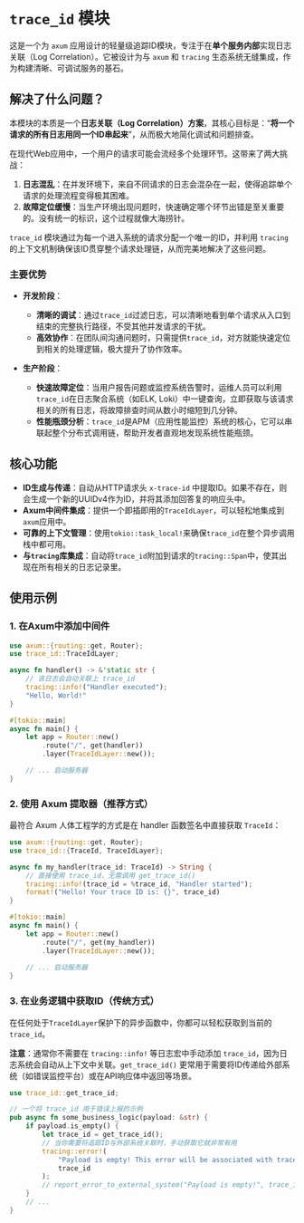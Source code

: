 # `trace_id` 模块

这是一个为 `axum` 应用设计的轻量级追踪ID模块，专注于在**单个服务内部**实现日志关联（Log Correlation）。它被设计为与 `axum` 和 `tracing` 生态系统无缝集成，作为构建清晰、可调试服务的基石。

## 解决了什么问题？

本模块的本质是一个**日志关联（Log Correlation）方案**，其核心目标是：“**将一个请求的所有日志用同一个ID串起来**”，从而极大地简化调试和问题排查。

在现代Web应用中，一个用户的请求可能会流经多个处理环节。这带来了两大挑战：

1.  **日志混乱**：在并发环境下，来自不同请求的日志会混杂在一起，使得追踪单个请求的处理流程变得极其困难。
2.  **故障定位缓慢**：当生产环境出现问题时，快速确定哪个环节出错是至关重要的。没有统一的标识，这个过程就像大海捞针。

`trace_id` 模块通过为每一个进入系统的请求分配一个唯一的ID，并利用 `tracing` 的上下文机制确保该ID贯穿整个请求处理链，从而完美地解决了这些问题。

### 主要优势

-   **开发阶段**：
    -   **清晰的调试**：通过`trace_id`过滤日志，可以清晰地看到单个请求从入口到结束的完整执行路径，不受其他并发请求的干扰。
    -   **高效协作**：在团队间沟通问题时，只需提供`trace_id`，对方就能快速定位到相关的处理逻辑，极大提升了协作效率。

-   **生产阶段**：
    -   **快速故障定位**：当用户报告问题或监控系统告警时，运维人员可以利用`trace_id`在日志聚合系统（如ELK, Loki）中一键查询，立即获取与该请求相关的所有日志，将故障排查时间从数小时缩短到几分钟。
    -   **性能瓶颈分析**：`trace_id`是APM（应用性能监控）系统的核心，它可以串联起整个分布式调用链，帮助开发者直观地发现系统性能瓶颈。

## 核心功能

-   **ID生成与传递**：自动从HTTP请求头 `x-trace-id` 中提取ID。如果不存在，则会生成一个新的UUIDv4作为ID，并将其添加回答复的响应头中。
-   **Axum中间件集成**：提供一个即插即用的`TraceIdLayer`，可以轻松地集成到`axum`应用中。
-   **可靠的上下文管理**：使用`tokio::task_local!`来确保`trace_id`在整个异步调用栈中都可用。
-   **与`tracing`库集成**：自动将`trace_id`附加到请求的`tracing::Span`中，使其出现在所有相关的日志记录里。

## 使用示例

### 1. 在Axum中添加中间件

```rust
use axum::{routing::get, Router};
use trace_id::TraceIdLayer;

async fn handler() -> &'static str {
    // 该日志会自动关联上 trace_id
    tracing::info!("Handler executed");
    "Hello, World!"
}

#[tokio::main]
async fn main() {
    let app = Router::new()
        .route("/", get(handler))
        .layer(TraceIdLayer::new());

    // ... 启动服务器
}
```

### 2. 使用 Axum 提取器（推荐方式）

最符合 Axum 人体工程学的方式是在 handler 函数签名中直接获取 `TraceId`：

```rust
use axum::{routing::get, Router};
use trace_id::{TraceId, TraceIdLayer};

async fn my_handler(trace_id: TraceId) -> String {
    // 直接使用 trace_id，无需调用 get_trace_id()
    tracing::info!(trace_id = %trace_id, "Handler started");
    format!("Hello! Your trace ID is: {}", trace_id)
}

#[tokio::main]
async fn main() {
    let app = Router::new()
        .route("/", get(my_handler))
        .layer(TraceIdLayer::new());
    
    // ... 启动服务器
}
```

### 3. 在业务逻辑中获取ID（传统方式）

在任何处于`TraceIdLayer`保护下的异步函数中，你都可以轻松获取到当前的`trace_id`。

**注意**：通常你不需要在 `tracing::info!` 等日志宏中手动添加 `trace_id`，因为日志系统会自动从上下文中关联。`get_trace_id()` 更常用于需要将ID传递给外部系统（如错误监控平台）或在API响应体中返回等场景。

```rust
use trace_id::get_trace_id;

// 一个将 trace_id 用于错误上报的示例
pub async fn some_business_logic(payload: &str) {
    if payload.is_empty() {
        let trace_id = get_trace_id();
        // 当你需要将追踪ID与外部系统关联时，手动获取它就非常有用
        tracing::error!(
            "Payload is empty! This error will be associated with trace_id: {}",
            trace_id
        );
        // report_error_to_external_system("Payload is empty!", trace_id);
    }
    // ...
}
```
